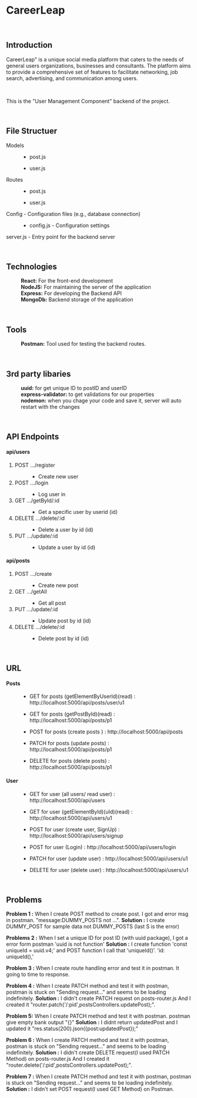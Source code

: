 <h1>CareerLeap</h1> 
<br>
<h2>Introduction</h2> 
<p>CareerLeap" is a unique social media platform that caters to the needs of general users  organizations, businesses  and consultants. The platform aims to provide a comprehensive set of features to facilitate networking, job search, advertising,  and communication among users.</p>
<br>
<p>This is the "User Management Component" backend of the project. </p>
<br>
<h2>File Structuer</h2> 
<dl>
	<dt>Models</dt>
  	<ul style="list-style-type:disc;"><dd><li> post.js</li></dd></ul> 
    <ul style="list-style-type:disc;"><dd><li> user.js</li></dd></ul> 
  	<dt>Routes</dt>
  	<ul style="list-style-type:disc;"><dd><li> post.js</li></dd></ul> 
    <ul style="list-style-type:disc;"><dd><li> user.js</li></dd></ul> 
    <dt>Config - Configuration files (e.g., database connection)</dt>
  	<ul style="list-style-type:disc;"><dd><li> config.js - Configuration settings</li></dd></ul> 
    <dt>server.js - Entry point for the backend server </dt>
  	
</dl>
<br>
<h2>Technologies</h2>
<dl>
  <dd><b>React:</b> For the front-end development</dd>
  <dd><b>NodeJS:</b> For maintaining the server of the application</dd>
  <dd><b>Express:</b> For developing the Backend API</dd>
  <dd><b>MongoDb:</b> Backend storage of the application</dd>
</dl>

<br>

<h2>Tools</h2>
<dl>
  <dd><b>Postman:</b> Tool used for testing the backend routes.</dd>
  
</dl>

<br>

<h2>3rd party libaries</h2>
<dl>
  <dd><b>uuid:</b> for get unique ID to postID and userID</dd>
  <dd><b>express-validator:</b> to get validations for our properties</dd>
  <dd><b>nodemon:</b> when you chage your code and save it, server will auto restart with the changes</dd>
</dl>

<br>
	

<h2>API Endpoints</h2>
<h4><b>api/users</b></h4>
<ol type="1"><dl>
	<dt><li>POST …/register</li></dt> 
  	<ul style="list-style-type:disc;"><dd><li> Create new user</li></dd></ul> 
    <dt><li>POST …/login</li></dt> 
  	<ul style="list-style-type:disc;"><dd><li> Log user in</li></dd></ul> 
    <dt><li>GET …/getById/:id</li></dt> 
  	<ul style="list-style-type:disc;"><dd><li> Get a specific user by userid (id)</li></dd></ul> 
    <dt><li>DELETE …/delete/:id</li></dt> 
  	<ul style="list-style-type:disc;"><dd><li> Delete a user by id (id)</li></dd></ul> 
    <dt><li>PUT …/update/:id</li></dt> 
  	<ul style="list-style-type:disc;"><dd><li> Update a user by id (id)</li></dd></ul> 
  	
</dl></ol>

<h4><b>api/posts</b></h4>
<ol type="1"><dl>
	<dt><li>POST …/create</li></dt> 
  	<ul style="list-style-type:disc;"><dd><li> Create new post</li></dd></ul> 
    <dt><li>GET …/getAll</li></dt> 
  	<ul style="list-style-type:disc;"><dd><li> Get all post</li></dd></ul> 
    <dt><li>PUT …/update/:id</li></dt> 
  	<ul style="list-style-type:disc;"><dd><li> Update post by id (id)</li></dd></ul> 
    <dt><li>DELETE …/delete/:id</li></dt> 
  	<ul style="list-style-type:disc;"><dd><li> Delete post by id (id)</li></dd></ul> 
    
  	
</dl></ol>
<br>
<h2>URL</h2>
<h4>Posts</h4>
<dl>
  	<ul style="list-style-type:disc;"><dd><li> GET for posts (getElementByUserId)(read) : http://localhost:5000/api/posts/user/u1</li></dd></ul> 
  	<ul style="list-style-type:disc;"><dd><li>GET for posts (getPostById)(read) : http://localhost:5000/api/posts/p1</li></dd></ul> 
  	<ul style="list-style-type:disc;"><dd><li>POST for posts (create posts ) : http://localhost:5000/api/posts</li></dd></ul> 
  	<ul style="list-style-type:disc;"><dd><li>PATCH for posts (update posts) : http://localhost:5000/api/posts/p1</li></dd></ul> 
    <ul style="list-style-type:disc;"><dd><li>DELETE for posts (delete posts) : http://localhost:5000/api/posts/p1</li></dd></ul> 
</dl></ol>

<h4>User</h4>
<dl>
  	<ul style="list-style-type:disc;"><dd><li>GET for user (all users/ read user) : http://localhost:5000/api/users</li></dd></ul> 
  	<ul style="list-style-type:disc;"><dd><li>GET for user (getElementById)(uId)(read) : http://localhost:5000/api/users/u1</li></dd></ul> 
  	<ul style="list-style-type:disc;"><dd><li> POST for user (create user, SignUp) : http://localhost:5000/api/users/signup</li></dd></ul> 
  	<ul style="list-style-type:disc;"><dd><li> POST for user (Login) : http://localhost:5000/api/users/login</li></dd></ul> 
    <ul style="list-style-type:disc;"><dd><li>PATCH for user (update user) : http://localhost:5000/api/users/u1</li></dd></ul> 
    <ul style="list-style-type:disc;"><dd><li>DELETE for user (delete user) : http://localhost:5000/api/users/u1</li></dd></ul> 
</dl></ol>
<br>
<h2>Problems</h2>
<p><b>Problem 1 :</b> When I create POST method to create post. I got and error msg in postman. "message:DUMMY_POSTS not ...".
<b>Solution :</b> I create DUMMY_POST for sample data not DUMMY_POSTS (last S is the error) </p>

<p><b>Problems 2 :</b> When I set a unique ID for post ID (with uuid package), I got a error form postman 'uuid is not function'
<b>Solution :</b> I create function 'const uniqueId = uuid.v4;' and POST function I call that 'uniqueId()'.
'id: uniqueId(),'</p>

<p><b>Problem 3 :</b> When I create route handling error and test it in postman. It going to time to response.</p>

<p><b>Problem 4 :</b> When I create PATCH method and test it with postman, postman is stuck on "Sending request..." and seems to be loading indefinitely.
<b>Solution :</b> I didn't create PATCH request on posts-router.js And I created it "router.patch('/:pid',postsControllers.updatePost);".</p>

<p><b>Problem 5:</b> When I create PATCH method and test it with postman. postman give empty bank output "{}" 
<b>Solution :</b> I didnt return updatedPost and I updated it "res.status(200).json({post:updatedPost});"</p>

<p><b>Problem 6 :</b> When I create PATCH method and test it with postman, postman is stuck on "Sending request..." and seems to be loading indefinitely.
<b>Solution :</b> I didn't create DELETE request(I used PATCH Method) on posts-router.js And I created it "router.delete('/:pid',postsControllers.updatePost);".</p>

<p><b>Problem 7 :</b> When I create PATCH method and test it with postman, postman is stuck on "Sending request..." and seems to be loading indefinitely.
<b>Solution :</b> I didn't set POST request(I used GET Method) on Postman.</p>






